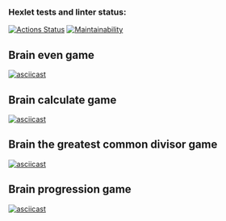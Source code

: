 ### Hexlet tests and linter status:
[![Actions Status](https://github.com/alistkov/js-starter-project-44/actions/workflows/hexlet-check.yml/badge.svg)](https://github.com/alistkov/js-starter-project-44/actions)
[![Maintainability](https://api.codeclimate.com/v1/badges/0547c525a57247da92bc/maintainability)](https://codeclimate.com/github/alistkov/js-starter-project-44/maintainability)

## Brain even game
[![asciicast](https://asciinema.org/a/mzNdYg9bBI73lVG9pQKrRpLa2.svg)](https://asciinema.org/a/mzNdYg9bBI73lVG9pQKrRpLa2)

## Brain calculate game
[![asciicast](https://asciinema.org/a/wWIqmpJPYcTJlZf02ppM2lWNP.svg)](https://asciinema.org/a/wWIqmpJPYcTJlZf02ppM2lWNP)

## Brain the greatest common divisor game
[![asciicast](https://asciinema.org/a/ybEGsKqKmIk6ZezEea49D1xCS.svg)](https://asciinema.org/a/ybEGsKqKmIk6ZezEea49D1xCS)

## Brain progression game
[![asciicast](https://asciinema.org/a/omixvzTWQ2cJzfEtRocLpimbF.svg)](https://asciinema.org/a/omixvzTWQ2cJzfEtRocLpimbF)
